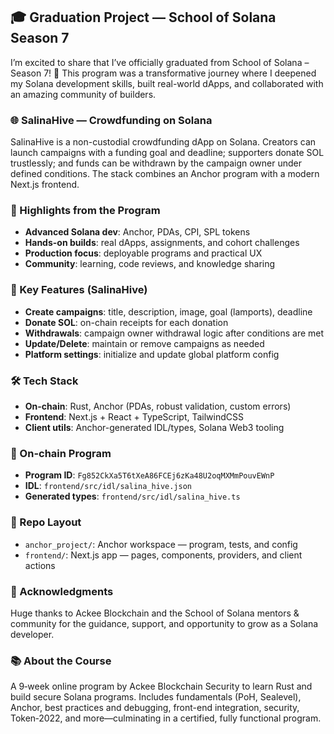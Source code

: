## 🎓 Graduation Project — School of Solana Season 7

I’m excited to share that I’ve officially graduated from School of Solana – Season 7! 🚀 This program was a transformative journey where I deepened my Solana development skills, built real-world dApps, and collaborated with an amazing community of builders.

### 🌐 SalinaHive — Crowdfunding on Solana

SalinaHive is a non-custodial crowdfunding dApp on Solana. Creators can launch campaigns with a funding goal and deadline; supporters donate SOL trustlessly; and funds can be withdrawn by the campaign owner under defined conditions. The stack combines an Anchor program with a modern Next.js frontend.

### 🌟 Highlights from the Program

- **Advanced Solana dev**: Anchor, PDAs, CPI, SPL tokens
- **Hands-on builds**: real dApps, assignments, and cohort challenges
- **Production focus**: deployable programs and practical UX
- **Community**: learning, code reviews, and knowledge sharing

### 🧩 Key Features (SalinaHive)

- **Create campaigns**: title, description, image, goal (lamports), deadline
- **Donate SOL**: on-chain receipts for each donation
- **Withdrawals**: campaign owner withdrawal logic after conditions are met
- **Update/Delete**: maintain or remove campaigns as needed
- **Platform settings**: initialize and update global platform config

### 🛠️ Tech Stack

- **On-chain**: Rust, Anchor (PDAs, robust validation, custom errors)
- **Frontend**: Next.js + React + TypeScript, TailwindCSS
- **Client utils**: Anchor-generated IDL/types, Solana Web3 tooling

### 🔑 On-chain Program

- **Program ID**: `Fg852CkXa5T6tXeA86FCEj6zKa48U2oqMXMmPouvEWnP`
- **IDL**: `frontend/src/idl/salina_hive.json`
- **Generated types**: `frontend/src/idl/salina_hive.ts`

### 📁 Repo Layout

- `anchor_project/`: Anchor workspace — program, tests, and config
- `frontend/`: Next.js app — pages, components, providers, and client actions

### 🙌 Acknowledgments

Huge thanks to Ackee Blockchain and the School of Solana mentors & community for the guidance, support, and opportunity to grow as a Solana developer.

### 📚 About the Course

A 9‑week online program by Ackee Blockchain Security to learn Rust and build secure Solana programs. Includes fundamentals (PoH, Sealevel), Anchor, best practices and debugging, front-end integration, security, Token‑2022, and more—culminating in a certified, fully functional program.